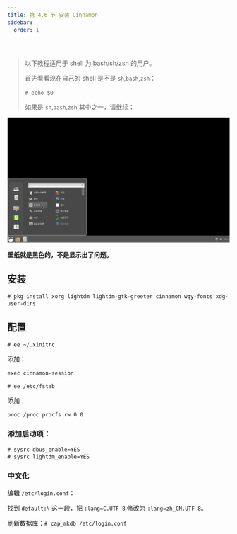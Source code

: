 ```yaml
---
title: 第 4.6 节 安装 Cinnamon
sidebar:
  order: 1
---
```

# 

> 以下教程适用于 shell 为 bash/sh/zsh 的用户。
>
> 首先看看现在自己的 shell 是不是 `sh`,`bash`,`zsh`：
>
> `# echo $0`
>
> 如果是 `sh`,`bash`,`zsh` 其中之一，请继续；


![cinnamon on FreeBSD](../.gitbook/assets/cinnamon.png) 

**壁纸就是黑色的，不是显示出了问题。**

## 安装

```shell-session
# pkg install xorg lightdm lightdm-gtk-greeter cinnamon wqy-fonts xdg-user-dirs
```



## 配置

```shell-session
# ee ~/.xinitrc
```

添加：

```shell-session
exec cinnamon-session
```

```shell-session
# ee /etc/fstab
```

添加：

```shell-session
proc /proc procfs rw 0 0
```

### 添加启动项：

```shell-session
# sysrc dbus_enable=YES
# sysrc lightdm_enable=YES
```

### 中文化

编辑 `/etc/login.conf`：

找到 `default:\` 这一段，把 `:lang=C.UTF-8` 修改为 `:lang=zh_CN.UTF-8`。

刷新数据库：`# cap_mkdb /etc/login.conf`

